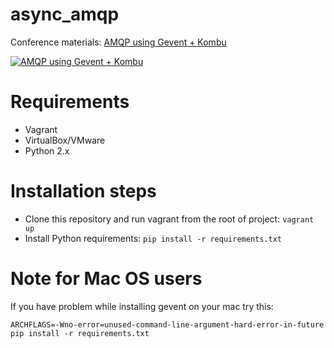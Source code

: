async_amqp
==============
Conference materials: [AMQP using Gevent + Kombu](http://youtu.be/KM9LNJmraZE)

[![AMQP using Gevent + Kombu](http://img.youtube.com/vi/KM9LNJmraZE/0.jpg)](http://youtu.be/KM9LNJmraZE)

Requirements
============
* Vagrant
* VirtualBox/VMware
* Python 2.x

Installation steps
==================
* Clone this repository and run vagrant from the root of project: `vagrant up`
* Install Python requirements: `pip install -r requirements.txt`

Note for Mac OS users
=====================
If you have problem while installing gevent on your mac try this:

    ARCHFLAGS=-Wno-error=unused-command-line-argument-hard-error-in-future pip install -r requirements.txt
